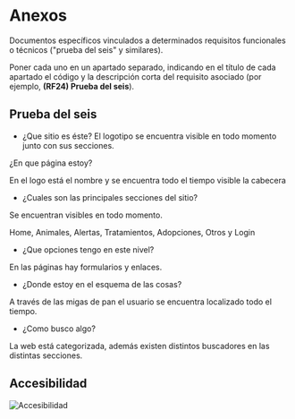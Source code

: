 # Anexos

Documentos específicos vinculados a determinados requisitos funcionales o
técnicos ("prueba del seis" y similares).

Poner cada uno en un apartado separado, indicando en el título de cada apartado
el código y la descripción corta del requisito asociado (por ejemplo,
**(RF24) Prueba del seis**).

## Prueba del seis

- ¿Que sitio es éste?
El logotipo se encuentra visible en todo momento junto con sus secciones.

¿En que página estoy?

En el logo está el nombre y se encuentra todo el tiempo visible la cabecera

- ¿Cuales son las principales secciones del sitio?

Se encuentran visibles en todo momento.

Home, Animales, Alertas, Tratamientos, Adopciones, Otros y  Login

- ¿Que opciones tengo en este nivel?

En las páginas hay formularios y enlaces.

- ¿Donde estoy en el esquema de las cosas?

A través de las migas de pan el usuario se encuentra localizado todo el tiempo.

- ¿Como busco algo?

La web está categorizada, además existen distintos buscadores en las distintas secciones.

## Accesibilidad

![Accesibilidad](/home/ubu/Imágenes/accesibilidad.png)
